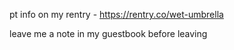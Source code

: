 pt info on my rentry - https://rentry.co/wet-umbrella

leave me a note in my guestbook before leaving

<!---
oIdsport/oIdsport is a ✨ special ✨ repository because its `README.md` (this file) appears on your GitHub profile.
You can click the Preview link to take a look at your changes.
--->
